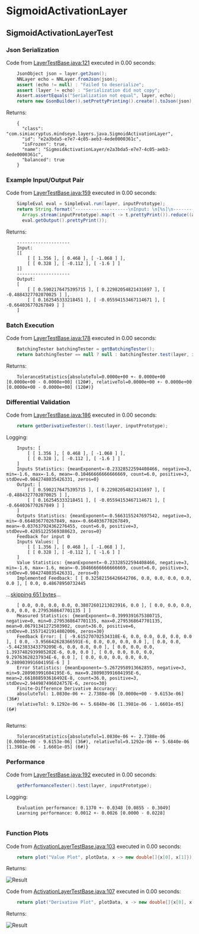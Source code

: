 # SigmoidActivationLayer
## SigmoidActivationLayerTest
### Json Serialization
Code from [LayerTestBase.java:121](../../../../../../../src/test/java/com/simiacryptus/mindseye/layers/LayerTestBase.java#L121) executed in 0.00 seconds: 
```java
    JsonObject json = layer.getJson();
    NNLayer echo = NNLayer.fromJson(json);
    assert (echo != null) : "Failed to deserialize";
    assert (layer != echo) : "Serialization did not copy";
    Assert.assertEquals("Serialization not equal", layer, echo);
    return new GsonBuilder().setPrettyPrinting().create().toJson(json);
```

Returns: 

```
    {
      "class": "com.simiacryptus.mindseye.layers.java.SigmoidActivationLayer",
      "id": "e2a3bda5-e7e7-4c05-aeb3-4ede0000361c",
      "isFrozen": true,
      "name": "SigmoidActivationLayer/e2a3bda5-e7e7-4c05-aeb3-4ede0000361c",
      "balanced": true
    }
```



### Example Input/Output Pair
Code from [LayerTestBase.java:159](../../../../../../../src/test/java/com/simiacryptus/mindseye/layers/LayerTestBase.java#L159) executed in 0.00 seconds: 
```java
    SimpleEval eval = SimpleEval.run(layer, inputPrototype);
    return String.format("--------------------\nInput: \n[%s]\n--------------------\nOutput: \n%s",
      Arrays.stream(inputPrototype).map(t -> t.prettyPrint()).reduce((a, b) -> a + ",\n" + b).get(),
      eval.getOutput().prettyPrint());
```

Returns: 

```
    --------------------
    Input: 
    [[
    	[ [ 1.356 ], [ 0.468 ], [ -1.068 ] ],
    	[ [ 0.328 ], [ -0.112 ], [ -1.6 ] ]
    ]]
    --------------------
    Output: 
    [
    	[ [ 0.5902176475395715 ], [ 0.22982054821431697 ], [ -0.4884327702070025 ] ],
    	[ [ 0.162545333218451 ], [ -0.05594153467114671 ], [ -0.664036770267849 ] ]
    ]
```



### Batch Execution
Code from [LayerTestBase.java:178](../../../../../../../src/test/java/com/simiacryptus/mindseye/layers/LayerTestBase.java#L178) executed in 0.00 seconds: 
```java
    BatchingTester batchingTester = getBatchingTester();
    return batchingTester == null ? null : batchingTester.test(layer, inputPrototype);
```

Returns: 

```
    ToleranceStatistics{absoluteTol=0.0000e+00 +- 0.0000e+00 [0.0000e+00 - 0.0000e+00] (120#), relativeTol=0.0000e+00 +- 0.0000e+00 [0.0000e+00 - 0.0000e+00] (120#)}
```



### Differential Validation
Code from [LayerTestBase.java:186](../../../../../../../src/test/java/com/simiacryptus/mindseye/layers/LayerTestBase.java#L186) executed in 0.00 seconds: 
```java
    return getDerivativeTester().test(layer, inputPrototype);
```
Logging: 
```
    Inputs: [
    	[ [ 1.356 ], [ 0.468 ], [ -1.068 ] ],
    	[ [ 0.328 ], [ -0.112 ], [ -1.6 ] ]
    ]
    Inputs Statistics: {meanExponent=-0.23328522594408466, negative=3, min=-1.6, max=-1.6, mean=-0.10466666666666669, count=6.0, positive=3, stdDev=0.9842748035426331, zeros=0}
    Output: [
    	[ [ 0.5902176475395715 ], [ 0.22982054821431697 ], [ -0.4884327702070025 ] ],
    	[ [ 0.162545333218451 ], [ -0.05594153467114671 ], [ -0.664036770267849 ] ]
    ]
    Outputs Statistics: {meanExponent=-0.5663155247697542, negative=3, min=-0.664036770267849, max=-0.664036770267849, mean=-0.037637924362276455, count=6.0, positive=3, stdDev=0.42851225569388623, zeros=0}
    Feedback for input 0
    Inputs Values: [
    	[ [ 1.356 ], [ 0.468 ], [ -1.068 ] ],
    	[ [ 0.328 ], [ -0.112 ], [ -1.6 ] ]
    ]
    Value Statistics: {meanExponent=-0.23328522594408466, negative=3, min=-1.6, max=-1.6, mean=-0.10466666666666669, count=6.0, positive=3, stdDev=0.9842748035426331, zeros=0}
    Implemented Feedback: [ [ 0.32582156426642706, 0.0, 0.0, 0.0, 0.0, 0.0 ], [ 0.0, 0.48678950732445
```
...[skipping 651 bytes](etc/84.txt)...
```
    [ 0.0, 0.0, 0.0, 0.0, 0.38072601213023916, 0.0 ], [ 0.0, 0.0, 0.0, 0.0, 0.0, 0.2795368647701135 ] ]
    Measured Statistics: {meanExponent=-0.3999391675380715, negative=0, min=0.2795368647701135, max=0.2795368647701135, mean=0.06791341272503902, count=36.0, positive=6, stdDev=0.15571421914802006, zeros=30}
    Feedback Error: [ [ -9.615270702534318E-6, 0.0, 0.0, 0.0, 0.0, 0.0 ], [ 0.0, -3.956642628366591E-6, 0.0, 0.0, 0.0, 0.0 ], [ 0.0, 0.0, -5.442383343379209E-6, 0.0, 0.0, 0.0 ], [ 0.0, 0.0, 0.0, 1.3937482939985202E-6, 0.0, 0.0 ], [ 0.0, 0.0, 0.0, 0.0, 9.29763628237934E-6, 0.0 ], [ 0.0, 0.0, 0.0, 0.0, 0.0, 9.280903991604195E-6 ] ]
    Error Statistics: {meanExponent=-5.2672958913662855, negative=3, min=9.280903991604195E-6, max=9.280903991604195E-6, mean=2.661088593616492E-8, count=36.0, positive=3, stdDev=2.944987496024757E-6, zeros=30}
    Finite-Difference Derivative Accuracy:
    absoluteTol: 1.0830e-06 +- 2.7388e-06 [0.0000e+00 - 9.6153e-06] (36#)
    relativeTol: 9.1292e-06 +- 5.6840e-06 [1.3981e-06 - 1.6601e-05] (6#)
    
```

Returns: 

```
    ToleranceStatistics{absoluteTol=1.0830e-06 +- 2.7388e-06 [0.0000e+00 - 9.6153e-06] (36#), relativeTol=9.1292e-06 +- 5.6840e-06 [1.3981e-06 - 1.6601e-05] (6#)}
```



### Performance
Code from [LayerTestBase.java:192](../../../../../../../src/test/java/com/simiacryptus/mindseye/layers/LayerTestBase.java#L192) executed in 0.00 seconds: 
```java
    getPerformanceTester().test(layer, inputPrototype);
```
Logging: 
```
    Evaluation performance: 0.1370 +- 0.0348 [0.0855 - 0.3049]
    Learning performance: 0.0012 +- 0.0026 [0.0000 - 0.0228]
    
```

### Function Plots
Code from [ActivationLayerTestBase.java:103](../../../../../../../src/test/java/com/simiacryptus/mindseye/layers/java/ActivationLayerTestBase.java#L103) executed in 0.00 seconds: 
```java
    return plot("Value Plot", plotData, x -> new double[]{x[0], x[1]});
```

Returns: 

![Result](etc/test.46.png)



Code from [ActivationLayerTestBase.java:107](../../../../../../../src/test/java/com/simiacryptus/mindseye/layers/java/ActivationLayerTestBase.java#L107) executed in 0.00 seconds: 
```java
    return plot("Derivative Plot", plotData, x -> new double[]{x[0], x[2]});
```

Returns: 

![Result](etc/test.47.png)




